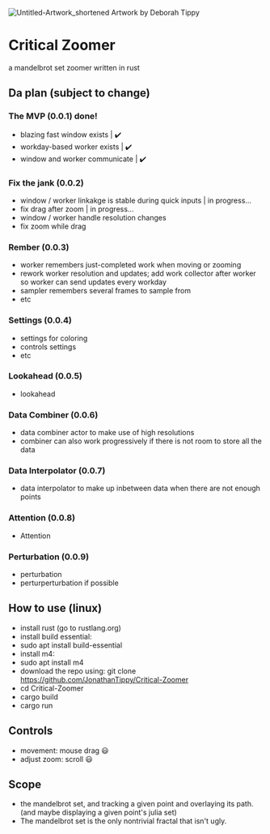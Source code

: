 ![Untitled-Artwork_shortened](https://user-images.githubusercontent.com/54297927/212390663-ff8359e9-438a-4742-8cf6-3b7675a27f7a.jpg)
Artwork by Deborah Tippy

# Critical Zoomer
a mandelbrot set zoomer written in rust

## Da plan (subject to change)

### The MVP (0.0.1)  done!
- blazing fast window exists | ✔️
- workday-based worker exists | ✔️
- window and worker communicate | ✔️
  
### Fix the jank (0.0.2)
- window / worker linkakge is stable during quick inputs | in progress...
- fix drag after zoom | in progress...
- window / worker handle resolution changes
- fix zoom while drag

### Rember (0.0.3)
- worker remembers just-completed work when moving or zooming
- rework worker resolution and updates; add work collector after worker so worker can send updates every workday
- sampler remembers several frames to sample from
- etc
  
### Settings (0.0.4)
- settings for coloring
- controls settings
- etc

### Lookahead (0.0.5)
- lookahead

### Data Combiner (0.0.6)
- data combiner actor to make use of high resolutions
- combiner can also work progressively if there is not room to store all the data

### Data Interpolator (0.0.7)
- data interpolator to make up inbetween data when there are not enough points

### Attention (0.0.8)
- Attention

### Perturbation (0.0.9)
- perturbation
- perturperturbation if possible






## How to use (linux)
- install rust (go to rustlang.org)
- install build essential:
- sudo apt install build-essential
- install m4:
- sudo apt install m4
- download the repo using:
git clone https://github.com/JonathanTippy/Critical-Zoomer
- cd Critical-Zoomer
- cargo build
- cargo run

## Controls
- movement: mouse drag :smiley:
- adjust zoom: scroll :smiley:

## Scope
- the mandelbrot set, and tracking a given point and overlaying its path. (and maybe displaying a given point's julia set)
- The mandelbrot set is the only nontrivial fractal that isn't ugly.
